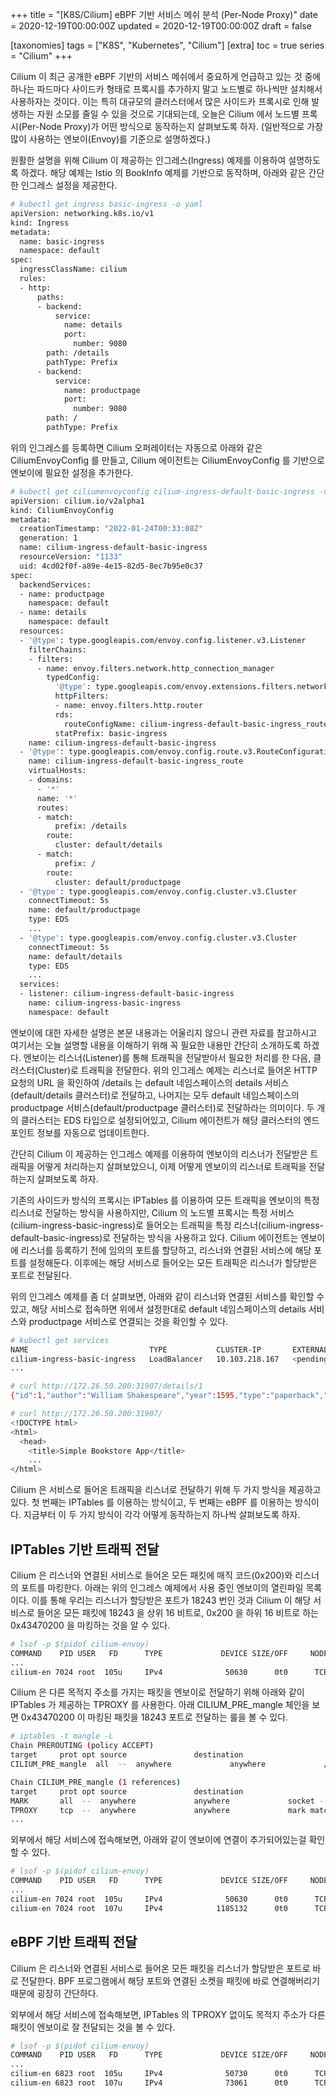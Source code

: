+++
title = "[K8S/Cilium] eBPF 기반 서비스 메쉬 분석 (Per-Node Proxy)"
date = 2020-12-19T00:00:00Z
updated = 2020-12-19T00:00:00Z
draft = false

[taxonomies]
tags = ["K8S", "Kubernetes", "Cilium"]
[extra]
toc = true
series = "Cilium"
+++

Cilium 이 최근 공개한 eBPF 기반의 서비스 메쉬에서 중요하게 언급하고 있는 것 중에 하나는 파드마다 사이드카 형태로 프록시를 추가하지 말고 노드별로 하나씩만 설치해서 사용하자는 것이다. 이는 특히 대규모의 클러스터에서 많은 사이드카 프록시로 인해 발생하는 자원 소모를 줄일 수 있을 것으로 기대되는데, 오늘은 Cilium 에서 노드별 프록시(Per-Node Proxy)가 어떤 방식으로 동작하는지 살펴보도록 하자. (일반적으로 가장 많이 사용하는 엔보이(Envoy)를 기준으로 설명하겠다.)

원활한 설명을 위해 Cilium 이 제공하는 인그레스(Ingress) 예제를 이용하여 설명하도록 하겠다. 해당 예제는 Istio 의 BookInfo 예제를 기반으로 동작하며, 아래와 같은 간단한 인그레스 설정을 제공한다.

```bash
# kubectl get ingress basic-ingress -o yaml
apiVersion: networking.k8s.io/v1
kind: Ingress
metadata:
  name: basic-ingress
  namespace: default
spec:
  ingressClassName: cilium
  rules:
  - http:
      paths:
      - backend:
          service:
            name: details
            port:
              number: 9080
        path: /details
        pathType: Prefix
      - backend:
          service:
            name: productpage
            port:
              number: 9080
        path: /
        pathType: Prefix
```

위의 인그레스를 등록하면 Cilium 오퍼레이터는 자동으로 아래와 같은 CiliumEnvoyConfig 를 만들고, Cilium 에이전트는 CiliumEnvoyConfig 를 기반으로 엔보이에 필요한 설정을 추가한다.

```bash
# kubectl get ciliumenvoyconfig cilium-ingress-default-basic-ingress -o yaml
apiVersion: cilium.io/v2alpha1
kind: CiliumEnvoyConfig
metadata:
  creationTimestamp: "2022-01-24T00:33:08Z"
  generation: 1
  name: cilium-ingress-default-basic-ingress
  resourceVersion: "1133"
  uid: 4cd02f0f-a89e-4e15-82d5-8ec7b95e0c37
spec:
  backendServices:
  - name: productpage
    namespace: default
  - name: details
    namespace: default
  resources:
  - '@type': type.googleapis.com/envoy.config.listener.v3.Listener
    filterChains:
    - filters:
      - name: envoy.filters.network.http_connection_manager
        typedConfig:
          '@type': type.googleapis.com/envoy.extensions.filters.network.http_connection_manager.v3.HttpConnectionManager
          httpFilters:
          - name: envoy.filters.http.router
          rds:
            routeConfigName: cilium-ingress-default-basic-ingress_route
          statPrefix: basic-ingress
    name: cilium-ingress-default-basic-ingress
  - '@type': type.googleapis.com/envoy.config.route.v3.RouteConfiguration
    name: cilium-ingress-default-basic-ingress_route
    virtualHosts:
    - domains:
      - '*'
      name: '*'
      routes:
      - match:
          prefix: /details
        route:
          cluster: default/details
      - match:
          prefix: /
        route:
          cluster: default/productpage
  - '@type': type.googleapis.com/envoy.config.cluster.v3.Cluster
    connectTimeout: 5s
    name: default/productpage
    type: EDS
    ...
  - '@type': type.googleapis.com/envoy.config.cluster.v3.Cluster
    connectTimeout: 5s
    name: default/details
    type: EDS
    ...
  services:
  - listener: cilium-ingress-default-basic-ingress
    name: cilium-ingress-basic-ingress
    namespace: default
```

엔보이에 대한 자세한 설명은 본문 내용과는 어울리지 않으니 관련 자료를 참고하시고 여기서는 오늘 설명할 내용을 이해하기 위해 꼭 필요한 내용만 간단히 소개하도록 하겠다. 엔보이는 리스너(Listener)를 통해 트래픽을 전달받아서 필요한 처리를 한 다음, 클러스터(Cluster)로 트래픽을 전달한다. 위의 인그레스 예제는 리스너로 들어온 HTTP 요청의 URL 을 확인하여 /details 는 default 네임스페이스의 details 서비스(default/details 클러스터)로 전달하고, 나머지는 모두 default 네임스페이스의 productpage 서비스(default/productpage 클러스터)로 전달하라는 의미이다. 두 개의 클러스터는 EDS 타입으로 설정되어있고, Cilium 에이전트가 해당 클러스터의 엔드포인트 정보를 자동으로 업데이트한다.

간단히 Cilium 이 제공하는 인그레스 예제를 이용하여 엔보이의 리스너가 전달받은 트래픽을 어떻게 처리하는지 살펴보았으니, 이제 어떻게 엔보이의 리스너로 트래픽을 전달하는지 살펴보도록 하자.

기존의 사이드카 방식의 프록시는 IPTables 를 이용하여 모든 트래픽을 엔보이의 특정 리스너로 전달하는 방식을 사용하지만, Cilium 의 노드별 프록시는 특정 서비스(cilium-ingress-basic-ingress)로 들어오는 트래픽을 특정 리스너(cilium-ingress-default-basic-ingress)로 전달하는 방식을 사용하고 있다. Cilium 에이전트는 엔보이에 리스너를 등록하기 전에 임의의 포트를 할당하고, 리스너와 연결된 서비스에 해당 포트를 설정해둔다. 이후에는 해당 서비스로 들어오는 모든 트래픽은 리스너가 할당받은 포트로 전달된다.

위의 인그레스 예제를 좀 더 살펴보면, 아래와 같이 리스너와 연결된 서비스를 확인할 수 있고, 해당 서비스로 접속하면 위에서 설정한대로 default 네임스페이스의 details 서비스와 productpage 서비스로 연결되는 것을 확인할 수 있다.

```bash
# kubectl get services
NAME                           TYPE           CLUSTER-IP       EXTERNAL-IP   PORT(S)        AGE
cilium-ingress-basic-ingress   LoadBalancer   10.103.218.167   <pending>     80:31907/TCP   23h
...

# curl http://172.26.50.200:31907/details/1
{"id":1,"author":"William Shakespeare","year":1595,"type":"paperback","pages":200,"publisher":"PublisherA","language":"English","ISBN-10":"1234567890","ISBN-13":"123-1234567890"}

# curl http://172.26.50.200:31907/
<!DOCTYPE html>
<html>
  <head>
    <title>Simple Bookstore App</title>
    ...
</html>
```

Cilium 은 서비스로 들어온 트래픽을 리스너로 전달하기 위해 두 가지 방식을 제공하고 있다. 첫 번째는 IPTables 를 이용하는 방식이고, 두 번째는 eBPF 를 이용하는 방식이다. 지금부터 이 두 가지 방식이 각각 어떻게 동작하는지 하나씩 살펴보도록 하자.

## IPTables 기반 트래픽 전달

Cilium 은 리스너와 연결된 서비스로 들어온 모든 패킷에 매직 코드(0x200)와 리스너의 포트를 마킹한다. 아래는 위의 인그레스 예제에서 사용 중인 엔보이의 열린파일 목록이다. 이를 통해 우리는 리스너가 할당받은 포트가 18243 번인 것과 Cilium 이 해당 서비스로 들어온 모든 패킷에 18243 을 상위 16 비트로, 0x200 을 하위 16 비트로 하는 0x43470200 을 마킹하는 것을 알 수 있다.

```bash
# lsof -p $(pidof cilium-envoy)
COMMAND    PID USER   FD      TYPE             DEVICE SIZE/OFF     NODE NAME
...
cilium-en 7024 root  105u     IPv4              50630      0t0      TCP *:18243 (LISTEN)
```

Cilium 은 다른 목적지 주소를 가지는 패킷을 엔보이로 전달하기 위해 아래와 같이 IPTables 가 제공하는 TPROXY 를 사용한다. 아래 CILIUM_PRE_mangle 체인을 보면 0x43470200 이 마킹된 패킷을 18243 포트로 전달하는 룰을 볼 수 있다.

```bash
# iptables -t mangle -L
Chain PREROUTING (policy ACCEPT)
target     prot opt source               destination
CILIUM_PRE_mangle  all  --  anywhere             anywhere             /* cilium-feeder: CILIUM_PRE_mangle */

Chain CILIUM_PRE_mangle (1 references)
target     prot opt source               destination
MARK       all  --  anywhere             anywhere             socket --transparent /* cilium: any->pod redirect proxied traffic to host proxy */ MARK set 0x200
TPROXY     tcp  --  anywhere             anywhere             mark match 0x43470200 /* cilium: TPROXY to host cilium-ingress-default-basic-ingress proxy */ TPROXY redirect 0.0.0.0:18243 mark 0x200/0xffffffff
...
```

외부에서 해당 서비스에 접속해보면, 아래와 같이 엔보이에 연결이 추가되어있는걸 확인할 수 있다.

```bash
# lsof -p $(pidof cilium-envoy)
COMMAND    PID USER   FD      TYPE             DEVICE SIZE/OFF     NODE NAME
...
cilium-en 7024 root  105u     IPv4              50630      0t0      TCP *:18243 (LISTEN)
cilium-en 7024 root  107u     IPv4            1185132      0t0      TCP 10.0.0.9:40494->10.0.1.174:9080 (ESTABLISHED)
```

## eBPF 기반 트래픽 전달

Cilium 은 리스너와 연결된 서비스로 들어온 모든 패킷을 리스너가 할당받은 포트로 바로 전달한다. BPF 프로그램에서 해당 포트와 연결된 소켓을 패킷에 바로 연결해버리기 때문에 굉장히 간단하다.

외부에서 해당 서비스에 접속해보면, IPTables 의 TPROXY 없이도 목적지 주소가 다른 패킷이 엔보이로 잘 전달되는 것을 볼 수 있다.

```bash
# lsof -p $(pidof cilium-envoy)
COMMAND    PID USER   FD      TYPE             DEVICE SIZE/OFF     NODE NAME
...
cilium-en 6823 root  105u     IPv4              50730      0t0      TCP *:13352 (LISTEN)
cilium-en 6823 root  107u     IPv4              73061      0t0      TCP 10.0.0.62:35128->10.0.1.224:9080 (ESTABLISHED)
```
